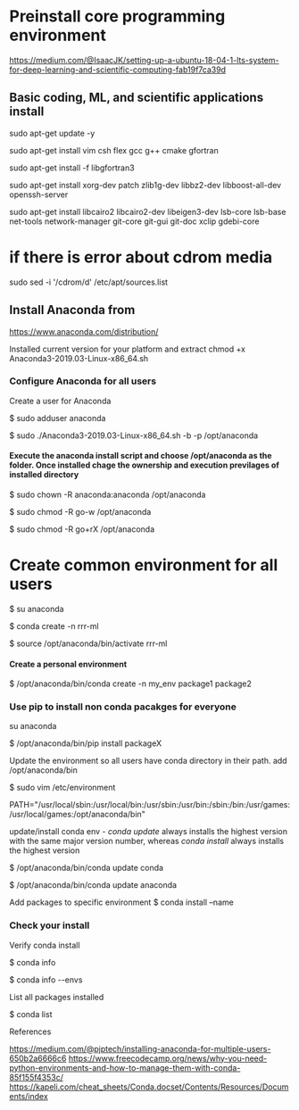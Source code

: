 # Preinstall core programming environment

https://medium.com/@IsaacJK/setting-up-a-ubuntu-18-04-1-lts-system-for-deep-learning-and-scientific-computing-fab19f7ca39d


## Basic coding, ML, and scientific applications install
sudo apt-get update -y

sudo apt-get install vim csh flex gcc g++ cmake gfortran

sudo apt-get install -f libgfortran3 

sudo apt-get install xorg-dev patch zlib1g-dev libbz2-dev libboost-all-dev openssh-server 

sudo apt-get install libcairo2 libcairo2-dev libeigen3-dev lsb-core lsb-base net-tools network-manager git-core git-gui git-doc xclip gdebi-core

# if there is error about cdrom media
sudo sed -i '/cdrom/d' /etc/apt/sources.list
 


## Install Anaconda from 
https://www.anaconda.com/distribution/

Installed current version for your platform and extract
chmod +x Anaconda3-2019.03-Linux-x86_64.sh

### Configure Anaconda for all users
Create a user for Anaconda

$ sudo adduser anaconda

$ sudo ./Anaconda3-2019.03-Linux-x86_64.sh -b -p /opt/anaconda


#### Execute the anaconda install script and choose /opt/anaconda as the folder. Once installed chage the ownership and execution previlages of installed directory

$ sudo chown -R anaconda:anaconda /opt/anaconda 

$ sudo chmod -R go-w /opt/anaconda 

$ sudo chmod -R go+rX /opt/anaconda

# Create common environment for all users

$ su anaconda

$ conda create -n rrr-ml

$ source /opt/anaconda/bin/activate rrr-ml

#### Create a personal environment

$ /opt/anaconda/bin/conda create -n my_env package1 package2

### Use pip to install non conda pacakges for everyone

su anaconda

$ /opt/anaconda/bin/pip install packageX


Update the environment so all users have conda directory in their path. add /opt/anaconda/bin

$ sudo vim /etc/environment

PATH="/usr/local/sbin:/usr/local/bin:/usr/sbin:/usr/bin:/sbin:/bin:/usr/games:/usr/local/games:/opt/anaconda/bin"


update/install conda env - _conda update_ always installs the highest version with the same major version number, whereas _conda install_ always installs the highest version

$ /opt/anaconda/bin/conda update conda

$ /opt/anaconda/bin/conda update anaconda

Add packages to specific environment
$ conda install –name <environment> <package>

### Check your install
Verify conda install


$ conda info

$ conda info --envs

List all packages installed

$ conda list


References

https://medium.com/@pjptech/installing-anaconda-for-multiple-users-650b2a6666c6
https://www.freecodecamp.org/news/why-you-need-python-environments-and-how-to-manage-them-with-conda-85f155f4353c/
https://kapeli.com/cheat_sheets/Conda.docset/Contents/Resources/Documents/index
